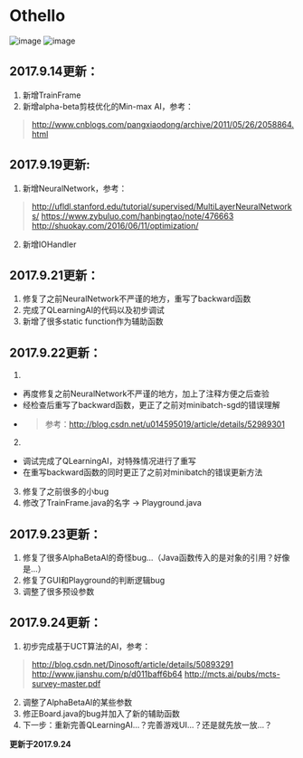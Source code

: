 # Othello

![image](https://github.com/qiaofengmarco/JavaOthello/raw/master/d1.png)
![image](https://github.com/qiaofengmarco/JavaOthello/raw/master/d2.png)

## 2017.9.14更新：
 1. 新增TrainFrame 
 2. 新增alpha-beta剪枝优化的Min-max AI，参考：
 > http://www.cnblogs.com/pangxiaodong/archive/2011/05/26/2058864.html

## 2017.9.19更新:
 1. 新增NeuralNetwork，参考：
 >
 > http://ufldl.stanford.edu/tutorial/supervised/MultiLayerNeuralNetworks/
 > https://www.zybuluo.com/hanbingtao/note/476663
 > http://shuokay.com/2016/06/11/optimization/ 
 >
 2. 新增IOHandler

## 2017.9.21更新：
 1. 修复了之前NeuralNetwork不严谨的地方，重写了backward函数
 2. 完成了QLearningAI的代码以及初步调试
 3. 新增了很多static function作为辅助函数

## 2017.9.22更新：
 1. 
 - 再度修复之前NeuralNetwork不严谨的地方，加上了注释方便之后查验
 - 经检查后重写了backward函数，更正了之前对minibatch-sgd的错误理解
 - > 参考：http://blog.csdn.net/u014595019/article/details/52989301
 2. 
 - 调试完成了QLearningAI，对特殊情况进行了重写
 - 在重写backward函数的同时更正了之前对minibatch的错误更新方法
 3. 修复了之前很多的小bug
 4. 修改了TrainFrame.java的名字 -> Playground.java

## 2017.9.23更新：
 1. 修复了很多AlphaBetaAI的奇怪bug...（Java函数传入的是对象的引用？好像是...）
 2. 修复了GUI和Playground的判断逻辑bug
 3. 调整了很多预设参数

## 2017.9.24更新：
 1. 初步完成基于UCT算法的AI，参考：
 >
 > http://blog.csdn.net/Dinosoft/article/details/50893291
 > http://www.jianshu.com/p/d011baff6b64
 > http://mcts.ai/pubs/mcts-survey-master.pdf
 >
 2. 调整了AlphaBetaAI的某些参数
 3. 修正Board.java的bug并加入了新的辅助函数
 4. 下一步：重新完善QLearningAI...？完善游戏UI...？还是就先放一放...？

**更新于2017.9.24**
